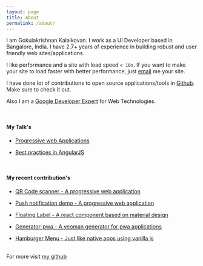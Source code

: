 ```yaml
---
layout: page
title: About
permalink: /about/
---
```


I am Gokulakrishnan Kalaikovan. I work as a UI Developer based in Bangalore, India. I have 2.7+ years of experience in building robust and user friendly web sites/applications.

I like performance and a site with load speed ```< 10s```. If you want to make your site to load faster with better performance, just <a href="mailto:krishnangokul9@gmail.com" target="_blank">email</a> me your site.

I have done lot of contributions to open source applications/tools in <a href="https://github.com/gokulkrishh/" target="_blank">Github</a>. Make sure to check it out.

Also I am a <a href="https://developers.google.com/experts/people/gokulakrishnan-kalaikovan.html" target="_blank">Google Developer Expert</a> for Web Technologies.

<br>

#### My Talk's

- <a href="http://gokulkrishh.github.io/demo/pwa/" target="_blank">Progressive web Applications</a>

- <a href="http://gokulkrishh.github.io/angular-best-practices/" target="_blank">Best practices in AngularJS</a>

<br>

#### My recent contribution's

- <a href="https://qrcodescan.in" target="_blank">QR Code scanner - A progressive web application</a>

- <a href="https://progressive-web-application.herokuapp.com" target="_blank">Push notification demo - A progressive web application</a>

- <a href="https://github.com/code-kotis/react-floating-label" target="_blank">Floating Label - A react component based on material design</a>

- <a href="https://github.com/hemanth/generator-pwa" target="_blank">Generator-pwa - A yeoman generator for pwa applications</a>

- <a href="https://github.com/gokulkrishh/hamburger-menu" target="_blank">Hamburger Menu - Just like native apps using vanilla js</a>

<br>
For more visit <a href="https://github.com/gokulkrishh" target="_blank">my github</a>
